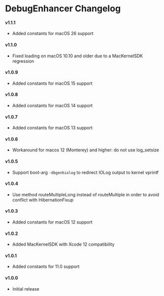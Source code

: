 DebugEnhancer Changelog
============================
#### v1.1.1
- Added constants for macOS 26 support

#### v1.1.0
- Fixed loading on macOS 10.10 and older due to a MacKernelSDK regression

#### v1.0.9
- Added constants for macOS 15 support

#### v1.0.8
- Added constants for macOS 14 support

#### v1.0.7
- Added constants for macOS 13 support

#### v1.0.6
- Workaround for macos 12 (Monterey) and higher: do not use log_setsize

#### v1.0.5
- Support boot-arg `-dbgenhiolog` to redirect IOLog output to kernel vprintf

#### v1.0.4
- Use method routeMultipleLong instead of routeMultiple in order to avoid conflict with HibernationFixup

#### v1.0.3
- Added constants for macOS 12 support

#### v1.0.2
- Added MacKernelSDK with Xcode 12 compatibility

#### v1.0.1
- Added constants for 11.0 support

#### v1.0.0
- Initial release
